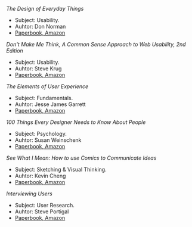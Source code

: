 *The Design of Everyday Things*
- Subject: Usability.
- Auhtor: Don Norman
- [Paperbook, Amazon](http://www.amazon.com/gp/product/0465067107/)

*Don't Make Me Think, A Common Sense Approach to Web Usability, 2nd Edition*
- Subject: Usability.
- Auhtor: Steve Krug
- [Paperbook, Amazon](https://www.amazon.com/gp/product/0321344758)

*The Elements of User Experience*
- Subject: Fundamentals.
- Auhtor: Jesse James Garrett
- [Paperbook, Amazon](http://www.amazon.com/gp/product/0321683684/)

*100 Things Every Designer Needs to Know About People*
- Subject: Psychology.
- Auhtor: Susan Weinschenk
- [Paperbook, Amazon](https://www.amazon.com/gp/product/0321767535)

*See What I Mean: How to use Comics to Communicate Ideas*
- Subject: Sketching & Visual Thinking.
- Auhtor: Kevin Cheng
- [Paperbook, Amazon](https://www.amazon.com/gp/product/1933820276)

*Interviewing Users*
- Subject: User Research.
- Auhtor: Steve Portigal
- [Paperbook, Amazon](https://www.amazon.com/gp/product/193382011X)
